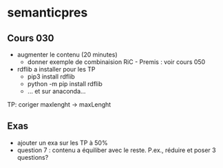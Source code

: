 # semanticpres


## Cours 030

* augmenter le contenu (20 minutes)
  * donner exemple de combinaision RiC - Premis : voir cours 050
* rdflib a installer pour les TP
  * pip3 install rdflib 
  * python -m pip install rdflib
  * ... et sur anaconda...
 
 TP: coriger maxlenght -> maxLenght
  
## Exas

* ajouter  un exa sur les TP à 50%
* question 7 : contenu a équiliber avec le reste. P.ex., réduire et poser 3 questions?
